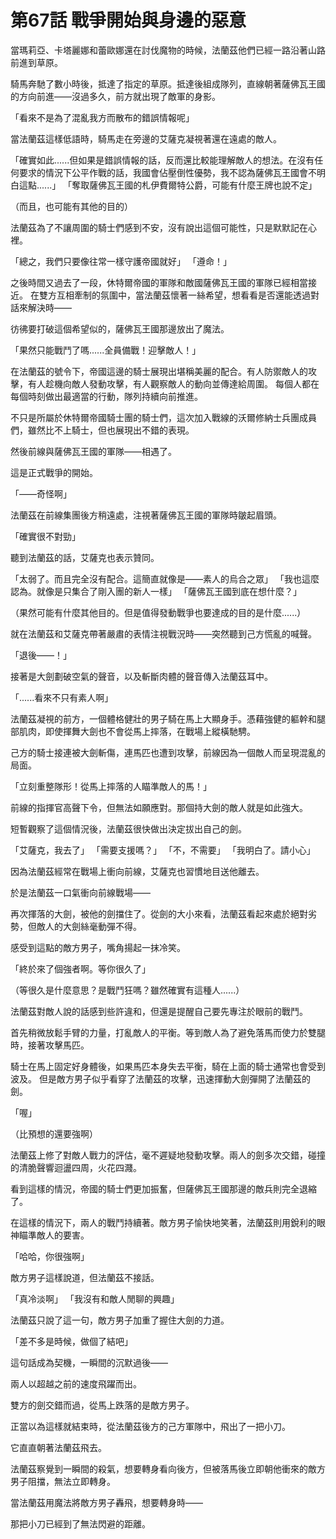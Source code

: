 # 第67話 戰爭開始與身邊的惡意

當瑪莉亞、卡塔麗娜和蕾歐娜還在討伐魔物的時候，法蘭茲他們已經一路沿著山路前進到草原。

騎馬奔馳了數小時後，抵達了指定的草原。抵達後組成隊列，直線朝著薩佛瓦王國的方向前進——沒過多久，前方就出現了敵軍的身影。

「看來不是為了混亂我方而散布的錯誤情報呢」

當法蘭茲這樣低語時，騎馬走在旁邊的艾薩克凝視著還在遠處的敵人。

「確實如此......但如果是錯誤情報的話，反而還比較能理解敵人的想法。在沒有任何要求的情況下公平作戰的話，我國會佔壓倒性優勢，我不認為薩佛瓦王國會不明白這點......」
「奪取薩佛瓦王國的札伊費爾特公爵，可能有什麼王牌也說不定」

（而且，也可能有其他的目的）

法蘭茲為了不讓周圍的騎士們感到不安，沒有說出這個可能性，只是默默記在心裡。

「總之，我們只要像往常一樣守護帝國就好」
「遵命！」

之後時間又過去了一段，休特爾帝國的軍隊和敵國薩佛瓦王國的軍隊已經相當接近。
在雙方互相牽制的氛圍中，當法蘭茲懷著一絲希望，想看看是否還能透過對話來解決時——

彷彿要打破這個希望似的，薩佛瓦王國那邊放出了魔法。

「果然只能戰鬥了嗎......全員備戰！迎擊敵人！」

在法蘭茲的號令下，帝國這邊的騎士展現出堪稱美麗的配合。有人防禦敵人的攻擊，有人趁機向敵人發動攻擊，有人觀察敵人的動向並傳達給周圍。
每個人都在每個時刻做出最適當的行動，隊列持續向前推進。

不只是所屬於休特爾帝國騎士團的騎士們，這次加入戰線的沃爾修納士兵團成員們，雖然比不上騎士，但也展現出不錯的表現。

然後前線與薩佛瓦王國的軍隊——相遇了。

這是正式戰爭的開始。

「——奇怪啊」

法蘭茲在前線集團後方稍遠處，注視著薩佛瓦王國的軍隊時皺起眉頭。

「確實很不對勁」

聽到法蘭茲的話，艾薩克也表示贊同。

「太弱了。而且完全沒有配合。這簡直就像是——素人的烏合之眾」
「我也這麼認為。就像是只集合了剛入團的新人一樣」
「薩佛瓦王國到底在想什麼？」

（果然可能有什麼其他目的。但是值得發動戰爭也要達成的目的是什麼......）

就在法蘭茲和艾薩克帶著嚴肅的表情注視戰況時——突然聽到己方慌亂的喊聲。

「退後——！」

接著是大劍劃破空氣的聲音，以及斬斷肉體的聲音傳入法蘭茲耳中。

「......看來不只有素人啊」

法蘭茲凝視的前方，一個體格健壯的男子騎在馬上大顯身手。憑藉強健的軀幹和腿部肌肉，即使揮舞大劍也不會從馬上摔落，在戰場上縱橫馳騁。

己方的騎士接連被大劍斬傷，連馬匹也遭到攻擊，前線因為一個敵人而呈現混亂的局面。

「立刻重整隊形！從馬上摔落的人瞄準敵人的馬！」

前線的指揮官高聲下令，但無法如願應對。那個持大劍的敵人就是如此強大。

短暫觀察了這個情況後，法蘭茲很快做出決定拔出自己的劍。

「艾薩克，我去了」
「需要支援嗎？」
「不，不需要」
「我明白了。請小心」

因為法蘭茲經常在戰場上衝向前線，艾薩克也習慣地目送他離去。

於是法蘭茲一口氣衝向前線戰場——

再次揮落的大劍，被他的劍擋住了。從劍的大小來看，法蘭茲看起來處於絕對劣勢，但敵人的大劍絲毫動彈不得。

感受到這點的敵方男子，嘴角揚起一抹冷笑。

「終於來了個強者啊。等你很久了」

（等很久是什麼意思？是戰鬥狂嗎？雖然確實有這種人......）

法蘭茲對敵人說的話感到些許違和，但還是提醒自己要先專注於眼前的戰鬥。

首先稍微放鬆手臂的力量，打亂敵人的平衡。等到敵人為了避免落馬而使力於雙腿時，接著攻擊馬匹。

騎士在馬上固定好身體後，如果馬匹本身失去平衡，騎在上面的騎士通常也會受到波及。
但是敵方男子似乎看穿了法蘭茲的攻擊，迅速揮動大劍彈開了法蘭茲的劍。

「喔」

（比預想的還要強啊）

法蘭茲上修了對敵人戰力的評估，毫不遲疑地發動攻擊。兩人的劍多次交錯，碰撞的清脆聲響迴盪四周，火花四濺。

看到這樣的情況，帝國的騎士們更加振奮，但薩佛瓦王國那邊的敵兵則完全退縮了。

在這樣的情況下，兩人的戰鬥持續著。敵方男子愉快地笑著，法蘭茲則用銳利的眼神瞄準敵人的要害。

「哈哈，你很強啊」

敵方男子這樣說道，但法蘭茲不接話。

「真冷淡啊」
「我沒有和敵人閒聊的興趣」

法蘭茲只說了這一句，敵方男子加重了握住大劍的力道。

「差不多是時候，做個了結吧」

這句話成為契機，一瞬間的沉默過後——

兩人以超越之前的速度飛躍而出。

雙方的劍交錯而過，從馬上跌落的是敵方男子。

正當以為這樣就結束時，從法蘭茲後方的己方軍隊中，飛出了一把小刀。

它直直朝著法蘭茲飛去。

法蘭茲察覺到一瞬間的殺氣，想要轉身看向後方，但被落馬後立即朝他衝來的敵方男子阻擋，無法立即轉身。

當法蘭茲用魔法將敵方男子轟飛，想要轉身時——

那把小刀已經到了無法閃避的距離。